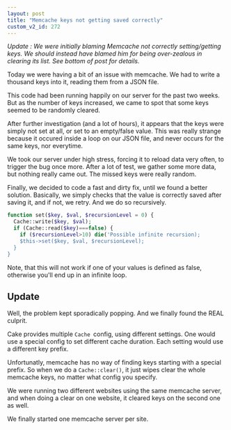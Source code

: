```yaml
---
layout: post
title: "Memcache keys not getting saved correctly"
custom_v2_id: 272
---
```


_Update : We were initially blaming Memcache not correctly setting/getting
keys. We should instead have blamed him for being over-zealous in clearing its
list. See bottom of post for details._

Today we were having a bit of an issue with memcache. We had to write a
thousand keys into it, reading them from a JSON file.

This code had been running happily on our server for the past two weeks. But
as the number of keys increased, we came to spot that some keys seemed to be
randomly cleared.

After further investigation (and a lot of hours), it appears that the keys
were simply not set at all, or set to an empty/false value. This was really
strange because it occured inside a loop on our JSON file, and never occurs
for the same keys, nor everytime.

We took our server under high stress, forcing it to reload data very often, to
trigger the bug once more. After a lot of test, we gather some more data, but
nothing really came out. The missed keys were really random.

Finally, we decided to code a fast and dirty fix, until we found a better
solution. Basically, we simply checks that the value is correctly saved after
saving it, and if not, we retry. And we do so recursively.

    
```php
function set($key, $val, $recursionLevel = 0) {  
  Cache::write($key, $val);  
  if (Cache::read($key)===false) {  
    if ($recursionLevel>10) die('Possible infinite recursion);  
    $this->set($key, $val, $recursionLevel);  
  }  
}
```

Note, that this will not work if one of your values is defined as false,
otherwise you'll end up in an infinite loop.

## Update

Well, the problem kept sporadically popping. And we finally found the REAL
culprit.

Cake provides multiple `Cache `config, using different settings. One would use
a special config to set different cache duration. Each setting would use a
different key prefix.

Unfortunatly, memcache has no way of finding keys starting with a special
prefix. So when we do a `Cache::clear()`, it just wipes clear the whole
memcache keys, no matter what config you specify.

We were running two different websites using the same memcache server, and
when doing a clear on one website, it cleared keys on the second one as well.

We finally started one memcache server per site.

